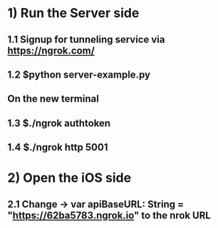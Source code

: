 # 1) Run the Server side
## 1.1 Signup for tunneling service via https://ngrok.com/
## 1.2 $python server-example.py
## On the new terminal 
## 1.3 $./ngrok authtoken <Your own nrok authentication code>
## 1.4 $./ngrok http 5001

# 2) Open the iOS side
## 2.1 Change -> var apiBaseURL: String = "https://62ba5783.ngrok.io" to the nrok URL
